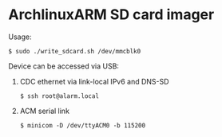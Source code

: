 # ArchlinuxARM SD card imager

Usage:
```
$ sudo ./write_sdcard.sh /dev/mmcblk0
```

Device can be accessed via USB:
1. CDC ethernet via link-local IPv6 and DNS-SD
   ```
   $ ssh root@alarm.local
   ```
2. ACM serial link
   ```
   $ minicom -D /dev/ttyACM0 -b 115200
   ```
